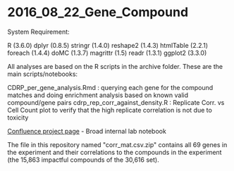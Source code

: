 # 2016_08_22_Gene_Compound

System Requirement:

R (3.6.0)
  dplyr (0.8.5)
  stringr (1.4.0)
  reshape2 (1.4.3)
  htmlTable (2.2.1)
  foreach (1.4.4)
  doMC (1.3.7)
  magrittr (1.5)
  readr (1.3.1)
  ggplot2 (3.3.0)
 
 All analyses are based on the R scripts in the archive folder. These are the main scripts/notebooks:
 
 CDRP_per_gene_analysis.Rmd : querying each gene for the compound matches and doing enrichment analysis based on known valid compound/gene pairs
 cdrp_rep_corr_against_density.R : Replicate Corr. vs Cell Count plot to verify that the high replicate correlation is not due to toxicity 
  
[Confluence project page](https://broadinstitute.atlassian.net/wiki/spaces/IP/pages/109838539/Gene-Compound+Association) - Broad internal lab notebook

The file in this repository named "corr_mat.csv.zip" contains all 69 genes in the experiment and their correlations to the compounds in the experiment (the 15,863 impactful compounds of the 30,616 set).

